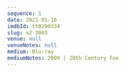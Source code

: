 ```yaml
---
sequence: 1
date: 2021-01-16
imdbId: tt0290334
slug: x2-2003
venue: null
venueNotes: null
medium: Blu-ray
mediumNotes: 2009 | 20th Century Fox
---
```


